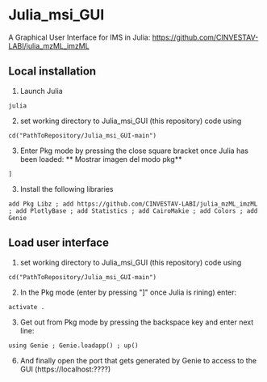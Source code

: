 # Julia_msi_GUI<br />
A Graphical User Interface for IMS in Julia: https://github.com/CINVESTAV-LABI/julia_mzML_imzML

## Local installation
1. Launch Julia
```
julia
```
2. set working directory to Julia_msi_GUI (this repository) code using
```
cd("PathToRepository/Julia_msi_GUI-main")
```
3. Enter Pkg mode by pressing the close square bracket once Julia has been loaded: ** Mostrar imagen del modo pkg**
```
]
```
3. Install the following libraries
```
add Pkg Libz ; add https://github.com/CINVESTAV-LABI/julia_mzML_imzML ; add PlotlyBase ; add Statistics ; add CairoMakie ; add Colors ; add Genie
```

## Load user interface
1. set working directory to Julia_msi_GUI (this repository) code using
```
cd("PathToRepository/Julia_msi_GUI-main")
```
2. In the Pkg mode (enter by pressing "]" once Julia is rining) enter:
```
activate .
```
3. Get out from Pkg mode by pressing the backspace key and enter next line:
```
using Genie ; Genie.loadapp() ; up()
```
6. And finally open the port that gets generated by Genie to access to the GUI (https://localhost:????)<br />

